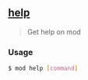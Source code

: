 ## <a href="#help" name="help">help</a>
> Get help on mod

### Usage

```sh
$ mod help [command]
```






